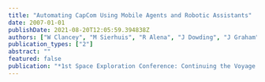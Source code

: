 ```yaml
---
title: "Automating CapCom Using Mobile Agents and Robotic Assistants"
date: 2007-01-01
publishDate: 2021-08-20T12:05:59.394838Z
authors: ["W Clancey", "M Sierhuis", "R Alena", "J Dowding", "J Graham", "S Rupert", " ..."]
publication_types: ["2"]
abstract: ""
featured: false
publication: "*1st Space Exploration Conference: Continuing the Voyage of Discovery*"
---
```



